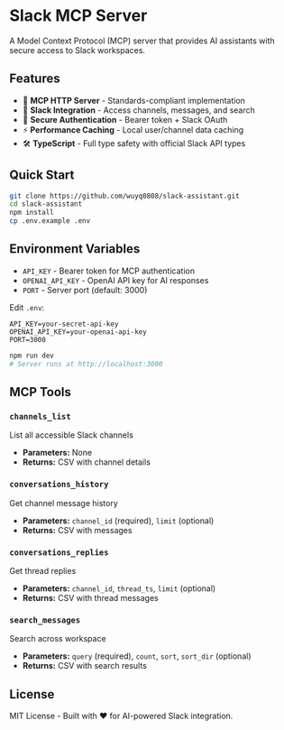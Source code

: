 # Slack MCP Server

A Model Context Protocol (MCP) server that provides AI assistants with secure access to Slack workspaces.

## Features

- 🔗 **MCP HTTP Server** - Standards-compliant implementation
- 💬 **Slack Integration** - Access channels, messages, and search
- 🔐 **Secure Authentication** - Bearer token + Slack OAuth
- ⚡ **Performance Caching** - Local user/channel data caching
- 🛠️ **TypeScript** - Full type safety with official Slack API types

## Quick Start

```bash
git clone https://github.com/wuyq0808/slack-assistant.git
cd slack-assistant
npm install
cp .env.example .env
```

## Environment Variables

- `API_KEY` - Bearer token for MCP authentication
- `OPENAI_API_KEY` - OpenAI API key for AI responses
- `PORT` - Server port (default: 3000)

Edit `.env`:
```env
API_KEY=your-secret-api-key
OPENAI_API_KEY=your-openai-api-key
PORT=3000
```

```bash
npm run dev
# Server runs at http://localhost:3000
```

## MCP Tools

### `channels_list`
List all accessible Slack channels
- **Parameters:** None
- **Returns:** CSV with channel details

### `conversations_history` 
Get channel message history
- **Parameters:** `channel_id` (required), `limit` (optional)
- **Returns:** CSV with messages

### `conversations_replies`
Get thread replies
- **Parameters:** `channel_id`, `thread_ts`, `limit` (optional)
- **Returns:** CSV with thread messages

### `search_messages`
Search across workspace
- **Parameters:** `query` (required), `count`, `sort`, `sort_dir` (optional)
- **Returns:** CSV with search results



## License

MIT License - Built with ❤️ for AI-powered Slack integration.